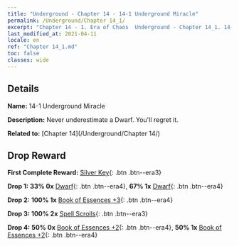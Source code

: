 ```yaml
---
title: "Underground - Chapter 14 - 14-1 Underground Miracle"
permalink: /Underground/Chapter 14_1/
excerpt: "Chapter 14 - 1. Era of Chaos  Underground - Chapter 14_1. 14-1 Underground Miracle"
last_modified_at: 2021-04-11
locale: en
ref: "Chapter 14_1.md"
toc: false
classes: wide
---
```


## Details

 **Name:** 14-1 Underground Miracle

 **Description:** Never underestimate a Dwarf. You'll regret it.

 **Related to:** [Chapter 14](/Underground/Chapter 14/)

## Drop Reward

 **First Complete Reward:** [Silver Key](/Items/con_693/){: .btn .btn--era3}

 **Drop 1:** **33% 0x** [Dwarf](/Items/unt_200/){: .btn .btn--era4}, **67% 1x** [Dwarf](/Items/unt_200/){: .btn .btn--era4}

 **Drop 2:** **100% 1x** [Book of Essences +3](/Items/mat_60/){: .btn .btn--era4}

 **Drop 3:** **100% 2x** [Spell Scrolls](/Items/con_694/){: .btn .btn--era3}

 **Drop 4:** **50% 0x** [Book of Essences +2](/Items/mat_53/){: .btn .btn--era4}, **50% 1x** [Book of Essences +2](/Items/mat_53/){: .btn .btn--era4}

